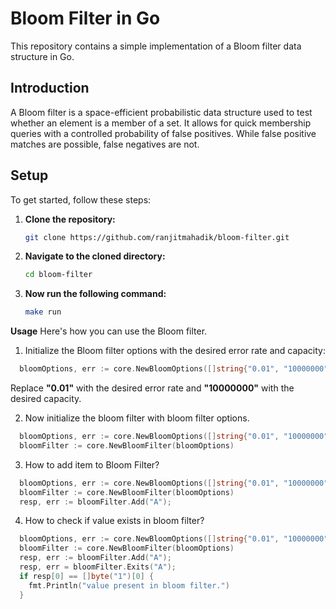 # Bloom Filter in Go

This repository contains a simple implementation of a Bloom filter data structure in Go.

## Introduction

A Bloom filter is a space-efficient probabilistic data structure used to test whether an element is a member of a set. It allows for quick membership queries with a controlled probability of false positives. While false positive matches are possible, false negatives are not. 

## Setup

To get started, follow these steps:

1. **Clone the repository:**

   ```bash
   git clone https://github.com/ranjitmahadik/bloom-filter.git
2. **Navigate to the cloned directory:**
   ```bash
   cd bloom-filter
2. **Now run the following command:**
   ```bash
   make run

**Usage**
Here's how you can use the Bloom filter.
1. Initialize the Bloom filter options with the desired error rate and capacity:
```go
  bloomOptions, err := core.NewBloomOptions([]string{"0.01", "10000000"}, false)
```
Replace **"0.01"** with the desired error rate and **"10000000"** with the desired capacity.

2. Now initialize the bloom filter with bloom filter options.
```go
  bloomOptions, err := core.NewBloomOptions([]string{"0.01", "10000000"}, false)
  bloomFilter := core.NewBloomFilter(bloomOptions)
```
3. How to add item to Bloom Filter?
```go
  bloomOptions, err := core.NewBloomOptions([]string{"0.01", "10000000"}, false)
  bloomFilter := core.NewBloomFilter(bloomOptions)
  resp, err := bloomFilter.Add("A");
```
4. How to check if value exists in bloom filter?
```go
  bloomOptions, err := core.NewBloomOptions([]string{"0.01", "10000000"}, false)
  bloomFilter := core.NewBloomFilter(bloomOptions)
  resp, err := bloomFilter.Add("A");
  resp, err = bloomFilter.Exits("A");
  if resp[0] == []byte("1")[0] {
    fmt.Println("value present in bloom filter.")
  }
```
